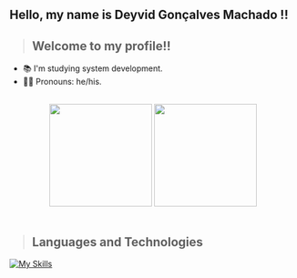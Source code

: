 ## Hello, my name is Deyvid Gonçalves Machado !!

>## Welcome to my profile!!

- 📚 I'm studying system development.
- 💇‍♂️ Pronouns: he/his.

<br>

<div align="center">

<picture>
    <source height="180em" media="(prefers-color-scheme: dark)" srcset="https://github-readme-stats.vercel.app/api?username=Deyvid-G-Machado&show_icons=true&theme=github_dark&include_all_commits=true">
    <img height="180em" src="https://github-readme-stats.vercel.app/api?username=Deyvid-G-Machado&show_icons=true&include_all_commits=true">
</picture>
<picture>
    <source height="180em" media="(prefers-color-scheme: dark)" srcset="https://github-readme-stats.vercel.app/api/top-langs/?username=Deyvid-G-Machado&layout=compact&langs_count=7&theme=github_dark">
    <img height="180em" src="https://github-readme-stats.vercel.app/api/top-langs/?username=Deyvid-G-Machado&layout=compact&langs_count=7">
</picture>
</div>

<br>

>## Languages and Technologies

[![My Skills](https://skillicons.dev/icons?i=html,css,js,java,git,python,vscode,idea,linux,arduino)](https://skillicons.dev)
